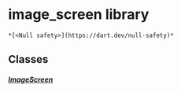 


# image_screen library






    *[<Null safety>](https://dart.dev/null-safety)*





## Classes

##### [ImageScreen](../smeup_screens_test_image_screen/ImageScreen-class.md)



 















